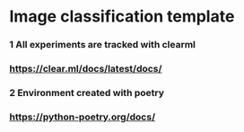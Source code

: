 # Image classification template 

### 1 All experiments are tracked with clearml 
### https://clear.ml/docs/latest/docs/

### 2 Environment created with poetry 
### https://python-poetry.org/docs/